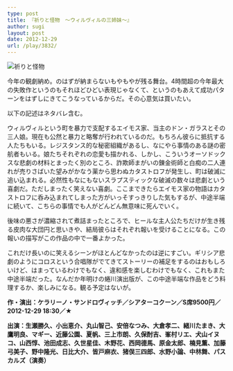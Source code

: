 ```yaml
---
type: post
title: 『祈りと怪物　～ウィルヴィルの三姉妹～』
author: sugi
layout: post
date: 2012-12-29
url: /play/3832/
---
```

<img src="http://i0.wp.com/asharpminor.com/wp-content/uploads/2012/12/inori_to_kaibutsu.jpg?resize=168%2C240" alt="祈りと怪物" class="alignleft wp-image-3833" data-recalc-dims="1" />

今年の観劇納め。のはずが納まらないもやもやが残る舞台。4時間超の今年最大の失敗作というのもそれほどひどい表現じゃなくて、というのもあえて成功パターンをはずしにきてこうなっているからだ。その心意気は買いたい。

以下の記述はネタバレ含む。

ウィルヴィルという町を暴力で支配するエイモス家、当主のドン・ガラスとその三人娘。現在も公然と暴力と略奪が行われているのだ。もちろん彼らに抵抗する人たちもいる。レジスタンス的な秘密組織があるし、なにやら事情のある謎の密航者もいる。娘たちそれぞれの恋愛も描かれる、しかし、こういうオーソドックスな悲劇の材料とまったく別のところ、詐欺師まがいの錬金術師と白痴の二人連れが売りさばいた望みがかなう薬から思わぬカタストロフが発生し、町は破滅に追い込まれる。必然性もなにもないスラプスティックな破滅の数々は悲劇という喜劇だ。ただしまったく笑えない喜劇。ここまできたらエイモス家の物語はカタストロフに呑み込まれてしまった方がいっそすっきりした気もするが、中途半端に続いて、こちらの事情でも人がどんどん無意味に死んでいく。

後味の悪さが濃縮されて煮詰まったところで、ヒールな主人公たちだけが生き残る皮肉な大団円と思いきや、結局彼らはそれぞれ報いを受けることになる。この報いの描写がこの作品の中で一番よかった。

これだけ長いのに笑えるシーンがほとんどなかったのは逆にすごい。ギリシア悲劇のようにコロスという合唱隊がでてきてストーリーの補足をするのはおもしろいけど、はまっているわけでもなく、違和感を楽しむわけでもなく、これもまた中途半端だった。なんだか年明けの蜷川演出版が、この中途半端な作品をどう料理するか、楽しみになる。観る予定はないが。

**作・演出：ケラリーノ・サンドロヴィッチ／シアターコクーン／S席9500円／2012-12-29 18:30／★**

**出演：生瀬勝久、小出恵介、丸山智己、安倍なつみ、大倉孝二、緒川たまき、大鷹明良、マギー、近藤公園、夏帆、三上市朗、久保酎吉、峯村リエ、犬山イヌコ、山西惇、池田成志、久世星佳、木野花、西岡德馬、原金太郎、楠見薫、加藤弓美子、野中隆光、日比大介、皆戸麻衣、猪俣三四郎、水野小論、中林舞、パスカルズ（演奏）**
